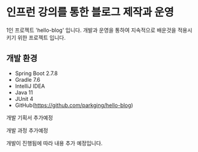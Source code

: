 # 인프런 강의를 통한 블로그 제작과 운영
1인 프로젝트 'hello-blog' 입니다.
개발과 운영을 통하여 지속적으로 배운것을 적용시키기 위한 프로젝트 입니다.

## 개발 환경
* Spring Boot 2.7.8
* Gradle 7.6
* IntelliJ IDEA
* Java 11
* JUnit 4
* GitHub(https://github.com/parkging/hello-blog)
 
 개발 기획서 추가예정
 
 개발 과정 추가예정
 
 개발이 진행됨에 따라 내용 추가 예정입니다.
